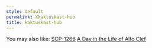 ```yaml
---
style: default
permalink: Xkaktuskast-hub
title: kaktuskast-hub
---
```

You may also like:
[SCP-1266](http://scp-wiki.net/scp-1266)
[A Day in the Life of Alto Clef](http://scp-wiki.net/a-day-in-the-life-of-alto-clef)